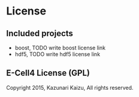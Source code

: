 # License

## Included projects

- boost, TODO write boost license link
- hdf5, TODO write hdf5 license link
 
## E-Cell4 License (GPL)

Copyright 2015, Kazunari Kaizu, All rights reserved.
